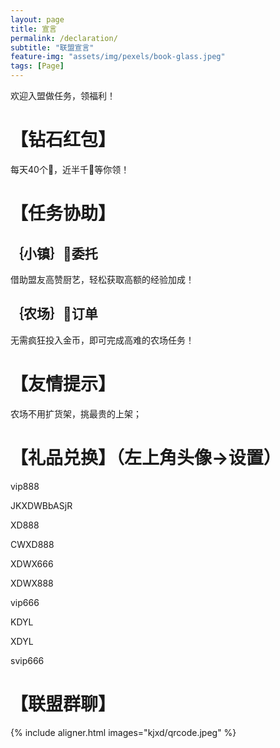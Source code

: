 ```yaml
---
layout: page
title: 宣言
permalink: /declaration/
subtitle: "联盟宣言"
feature-img: "assets/img/pexels/book-glass.jpeg"
tags: [Page]
---
```


欢迎入盟做任务，领福利！
# 【钻石红包】
每天40个🧧，近半千💎等你领！

# 【任务协助】
## ｛小镇｝👑委托
借助盟友高赞厨艺，轻松获取高额的经验加成！
## ｛农场｝🐝订单
无需疯狂投入金币，即可完成高难的农场任务！

# 【友情提示】
农场不用扩货架，挑最贵的上架；

# 【礼品兑换】（左上角头像->设置）
vip888

JKXDWBbASjR

XD888

CWXD888

XDWX666

XDWX888

vip666

KDYL

XDYL

svip666

# 【联盟群聊】
{% include aligner.html images="kjxd/qrcode.jpeg" %}

